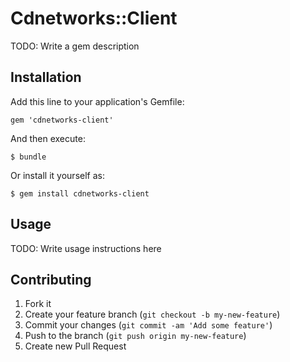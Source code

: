 # Cdnetworks::Client

TODO: Write a gem description

## Installation

Add this line to your application's Gemfile:

    gem 'cdnetworks-client'

And then execute:

    $ bundle

Or install it yourself as:

    $ gem install cdnetworks-client

## Usage

TODO: Write usage instructions here

## Contributing

1. Fork it
2. Create your feature branch (`git checkout -b my-new-feature`)
3. Commit your changes (`git commit -am 'Add some feature'`)
4. Push to the branch (`git push origin my-new-feature`)
5. Create new Pull Request

